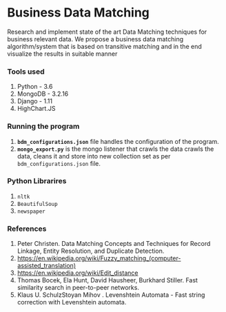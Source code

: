 # Business Data Matching

Research and implement state of the art Data Matching techniques for business relevant data. We propose a business data matching algorithm/system that is based on transitive matching and in the end visualize the results in suitable manner

### Tools used
1. Python - 3.6
2. MongoDB - 3.2.16
3. Django - 1.11
4. HighChart.JS

### Running the program
1. **`bdm_configurations.json`** file handles the configuration of the program.
2. **`mongo_export.py`** is the mongo listener that crawls the data crawls the data, cleans it and store into new collection set as per `bdm_configurations.json` file.

### Python Librarires
1. `nltk`
2. `BeautifulSoup`
3. `newspaper`

### References
1. Peter Christen. Data Matching Concepts and Techniques for Record Linkage, Entity Resolution, and Duplicate Detection.
2. https://en.wikipedia.org/wiki/Fuzzy_matching_(computer-assisted_translation)
3. https://en.wikipedia.org/wiki/Edit_distance
4. Thomas Bocek, Ela Hunt, David Hausheer, Burkhard Stiller. Fast similarity search in peer-to-peer networks.
5. Klaus U. SchulzStoyan Mihov . Levenshtein Automata - Fast string correction with Levenshtein automata.
